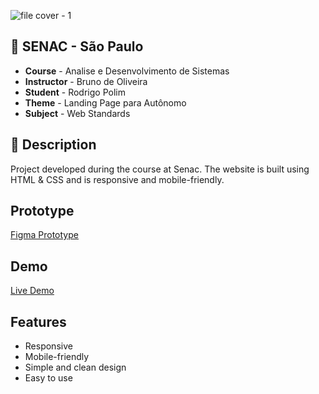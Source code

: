 ![file cover - 1](https://github.com/rbpolim/html-starter/assets/66570560/70025fc9-4df7-43a3-aac9-6f71b7ca0129)

## 🏫 SENAC - São Paulo

- **Course** - Analise e Desenvolvimento de Sistemas
- **Instructor** - Bruno de Oliveira
- **Student** - Rodrigo Polim
- **Theme** - Landing Page para Autônomo
- **Subject** - Web Standards

## 💭 Description

Project developed during the course at Senac. The website is built using HTML & CSS and is responsive and mobile-friendly.

## Prototype

[Figma Prototype](https://www.figma.com/file/Vy4jncWQJ2dZYogzzTnb1e/senac-landing-page?type=design&node-id=0-1&mode=design&t=YqzT13HA7EDIOdlh-0)

## Demo

[Live Demo](https://html-starter-henna-seven.vercel.app/)

## Features

- Responsive
- Mobile-friendly
- Simple and clean design
- Easy to use
